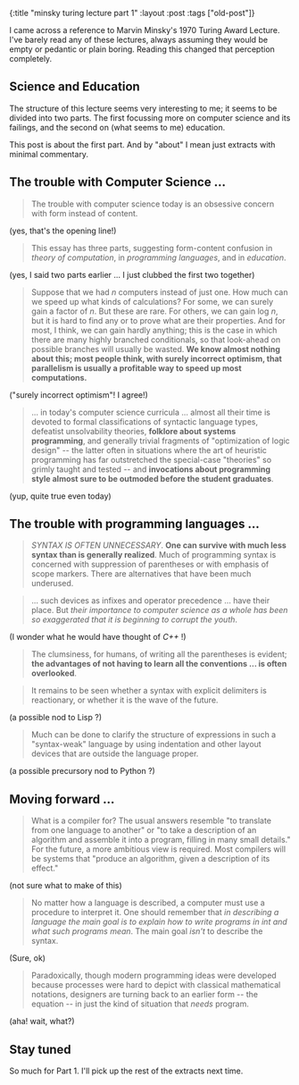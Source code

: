 {:title "minsky turing lecture part 1"
:layout :post
 :tags ["old-post"]}



I came across a reference to Marvin Minsky's 1970 Turing Award Lecture. I've barely read any of these lectures, always assuming they would be empty or pedantic or plain boring. Reading this changed that perception completely.



## Science and Education

The structure of this lecture seems very interesting to me; it seems to be divided into two parts. The first focussing more on computer science and its failings, and the second on (what seems to me) education.



This post is about the first part. And by "about" I mean just extracts with minimal commentary.





## The trouble with Computer Science ...



> The trouble with computer science today is an obsessive concern with form instead of content.



(yes, that's the opening line!)



> This essay has three parts, suggesting form-content confusion in _theory of computation_, in _programming languages_, and in _education_.



(yes, I said two parts earlier ... I just clubbed the first two together)



> Suppose that we had _n_ computers instead of just one. How much can we speed up what kinds of calculations? For some, we can surely gain a factor of _n_. But these are rare. For others, we can gain log _n_, but it is hard to find any or to prove what are their properties. And for most, I think, we can gain hardly anything; this is the case in which there are many highly branched conditionals, so that look-ahead on possible branches will usually be wasted. **We know almost nothing about this; most people think, with surely incorrect optimism, that parallelism is usually a profitable way to speed up most computations.**



("surely incorrect optimism"! I agree!)



> ... in today's computer science curricula ... almost all their time is devoted to formal classifications of syntactic language types, defeatist unsolvability theories, **folklore about systems programming**, and generally trivial fragments of "optimization of logic design" -- the latter often in situations where the art of heuristic programming has far outstretched the special-case "theories" so grimly taught and tested -- and **invocations about programming style almost sure to be outmoded before the student graduates**.



(yup, quite true even today)





## The trouble with programming languages ...



> _SYNTAX IS OFTEN UNNECESSARY_. **One can survive with much less syntax than is generally realized**. Much of programming syntax is concerned with suppression of parentheses or with emphasis of scope markers. There are alternatives that have been much underused.

> ... such devices as infixes and operator precedence ... have their place. But _their importance to computer science as a whole has been so exaggerated that it is beginning to corrupt the youth_.



(I wonder what he would have thought of _C++_ !)



> The clumsiness, for humans, of writing all the parentheses is evident; **the advantages of not having to learn all the conventions ... is often overlooked**.

> It remains to be seen whether a syntax with explicit delimiters is reactionary, or whether it is the wave of the future.



(a possible nod to Lisp ?)



> Much can be done to clarify the structure of expressions in such a "syntax-weak" language by using indentation and other layout devices that are outside the language proper.



(a possible precursory nod to Python ?)





## Moving forward ...



> What is a compiler for? The usual answers resemble "to translate from one language to another" or "to take a description of an algorithm and assemble it into a program, filling in many small details." For the future, a more ambitious view is required. Most compilers will be systems that "produce an algorithm, given a description of its effect."



(not sure what to make of this)



> No matter how a language is described, a computer must use a procedure to interpret it. One should remember that _in describing a language the main goal is to explain how to write programs in int and what such programs mean_. The main goal _isn't_ to describe the syntax.



(Sure, ok)



> Paradoxically, though modern programming ideas were developed because processes were hard to depict with classical mathematical notations, designers are turning back to an earlier form -- the equation -- in just the kind of situation that _needs_ program.



(aha! wait, what?)





## Stay tuned



So much for Part 1. I'll pick up the rest of the extracts next time.


